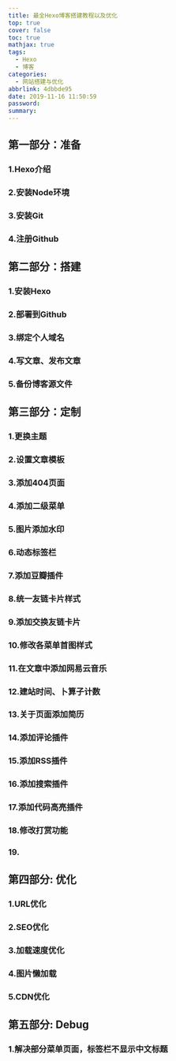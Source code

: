 ```yaml
---
title: 最全Hexo博客搭建教程以及优化
top: true
cover: false
toc: true
mathjax: true
tags:
  - Hexo
  - 博客
categories:
  - 网站搭建与优化
abbrlink: 4dbbde95
date: 2019-11-16 11:50:59
password:
summary:
---
```

## 第一部分：准备
### 1.Hexo介绍
### 2.安装Node环境
### 3.安装Git
### 4.注册Github
## 第二部分：搭建
### 1.安装Hexo
### 2.部署到Github
### 3.绑定个人域名
### 4.写文章、发布文章
### 5.备份博客源文件
## 第三部分：定制
### 1.更换主题
### 2.设置文章模板
### 3.添加404页面
### 4.添加二级菜单
### 5.图片添加水印
### 6.动态标签栏
### 7.添加豆瓣插件
### 8.统一友链卡片样式
### 9.添加交换友链卡片
### 10.修改各菜单首图样式
### 11.在文章中添加网易云音乐
### 12.建站时间、卜算子计数
### 13.关于页面添加简历
### 14.添加评论插件
### 15.添加RSS插件
### 16.添加搜索插件
### 17.添加代码高亮插件
### 18.修改打赏功能
### 19.
## 第四部分: 优化
### 1.URL优化
### 2.SEO优化
### 3.加载速度优化
### 4.图片懒加载
### 5.CDN优化
## 第五部分: Debug
### 1.解决部分菜单页面，标签栏不显示中文标题
